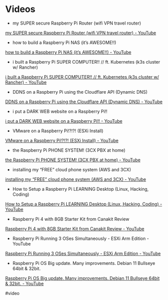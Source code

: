 # Videos

- my SUPER secure Raspberry Pi Router (wifi VPN travel router)

[my SUPER secure Raspberry Pi Router (wifi VPN travel router) - YouTube](https://www.youtube.com/watch?v=jlHWnKVpygw)

- how to build a Raspberry Pi NAS (it’s AWESOME!!)

[how to build a Raspberry Pi NAS (it’s AWESOME!!) - YouTube](https://www.youtube.com/watch?v=gyMpI8csWis)

- i built a Raspberry Pi SUPER COMPUTER!! // ft. Kubernetes (k3s cluster w/ Rancher)

[i built a Raspberry Pi SUPER COMPUTER!! // ft. Kubernetes (k3s cluster w/ Rancher) - YouTube](https://www.youtube.com/watch?v=X9fSMGkjtug)

- DDNS on a Raspberry Pi using the Cloudflare API (Dynamic DNS)

[DDNS on a Raspberry Pi using the Cloudflare API (Dynamic DNS) - YouTube](https://www.youtube.com/watch?v=rI-XxnyWFnM)

- i put a DARK WEB website on a Raspberry Pi!!

[i put a DARK WEB website on a Raspberry Pi!! - YouTube](https://www.youtube.com/watch?v=bllS9tkCkaM)

- VMware on a Raspberry Pi!?!?! (ESXi Install)

[VMware on a Raspberry Pi!?!?! (ESXi Install) - YouTube](https://www.youtube.com/watch?v=6aLyZisehCU)

- the Raspberry Pi PHONE SYSTEM! (3CX PBX at home)

[the Raspberry Pi PHONE SYSTEM! (3CX PBX at home) - YouTube](https://www.youtube.com/watch?v=8QyFidVcoLM)

- installing my “FREE” cloud phone system (AWS and 3CX)

[installing my “FREE” cloud phone system (AWS and 3CX) - YouTube](https://www.youtube.com/watch?v=n_1wX7kKx7k)

- How to Setup a Raspberry Pi LEARNING Desktop (Linux, Hacking, Coding)

[How to Setup a Raspberry Pi LEARNING Desktop (Linux, Hacking, Coding) - YouTube](https://www.youtube.com/watch?v=vbaJcRxASo0)

- Raspberry Pi 4 with 8GB Starter Kit from Canakit Review

[Raspberry Pi 4 with 8GB Starter Kit from Canakit Review - YouTube](https://www.youtube.com/watch?v=2nR06HRpWoY)

- Raspberry Pi Running 3 OSes Simultaneously - ESXi Arm Edition - YouTube

[Raspberry Pi Running 3 OSes Simultaneously - ESXi Arm Edition - YouTube](https://www.youtube.com/watch?v=pgRelDkCbGU&list=PLxLxbi4e2mYHa8PR8E0G4btq-MWxiDvOJ&index=3)

- Raspberry Pi OS Big update. Many improvements. Debian 11 Bullseye 64bit & 32bit.

[Raspberry Pi OS Big update. Many improvements. Debian 11 Bullseye 64bit & 32bit. - YouTube](https://www.youtube.com/watch?v=-sFSjBjJTxA)



#video 
